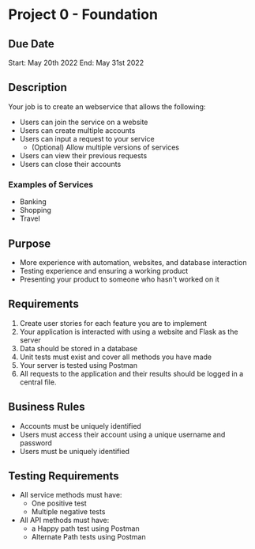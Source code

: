 # Project 0 - Foundation

## Due Date
Start: May 20th 2022 
End: May 31st 2022

## Description
Your job is to create an webservice that allows the following:
- Users can join the service on a website
- Users can create multiple accounts
- Users can input a request to your service
  - (Optional) Allow multiple versions of services
- Users can view their previous requests
- Users can close their accounts

### Examples of Services
- Banking
- Shopping
- Travel

## Purpose
- More experience with automation, websites, and database interaction
- Testing experience and ensuring a working product
- Presenting your product to someone who hasn't worked on it

## Requirements
1. Create user stories for each feature you are to implement
2. Your application is interacted with using a website and Flask as the server
3. Data should be stored in a database
4. Unit tests must exist and cover all methods you have made
5. Your server is tested using Postman
6. All requests to the application and their results should be logged in a central file.

## Business Rules
- Accounts must be uniquely identified
- Users must access their account using a unique username and password
- Users must be uniquely identified

## Testing Requirements
- All service methods must have:
    - One positive test
    - Multiple negative tests
- All API methods must have:
    - a Happy path test using Postman
    - Alternate Path tests using Postman
